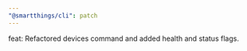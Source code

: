 ```yaml
---
"@smartthings/cli": patch
---
```


feat: Refactored devices command and added health and status flags.
